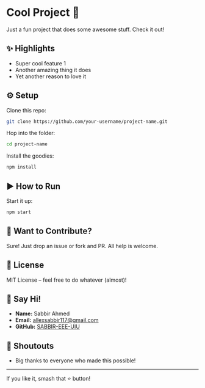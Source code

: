 # Cool Project 🚀

Just a fun project that does some awesome stuff. Check it out!

## ✨ Highlights
- Super cool feature 1
- Another amazing thing it does
- Yet another reason to love it

## ⚙️ Setup

Clone this repo:
```bash
git clone https://github.com/your-username/project-name.git
```
Hop into the folder:
```bash
cd project-name
```
Install the goodies:
```bash
npm install
```

## ▶️ How to Run

Start it up:
```bash
npm start
```

## 💬 Want to Contribute?

Sure! Just drop an issue or fork and PR. All help is welcome.

## 📜 License

MIT License – feel free to do whatever (almost)!

## 👋 Say Hi!
- **Name:** Sabbir Ahmed
- **Email:** allexsabbir117@gmail.com
- **GitHub:** [SABBIR-EEE-UIU](https://github.com/SABBIR-EEE-UIU)

## 🙌 Shoutouts
- Big thanks to everyone who made this possible!

---

If you like it, smash that ⭐ button!
